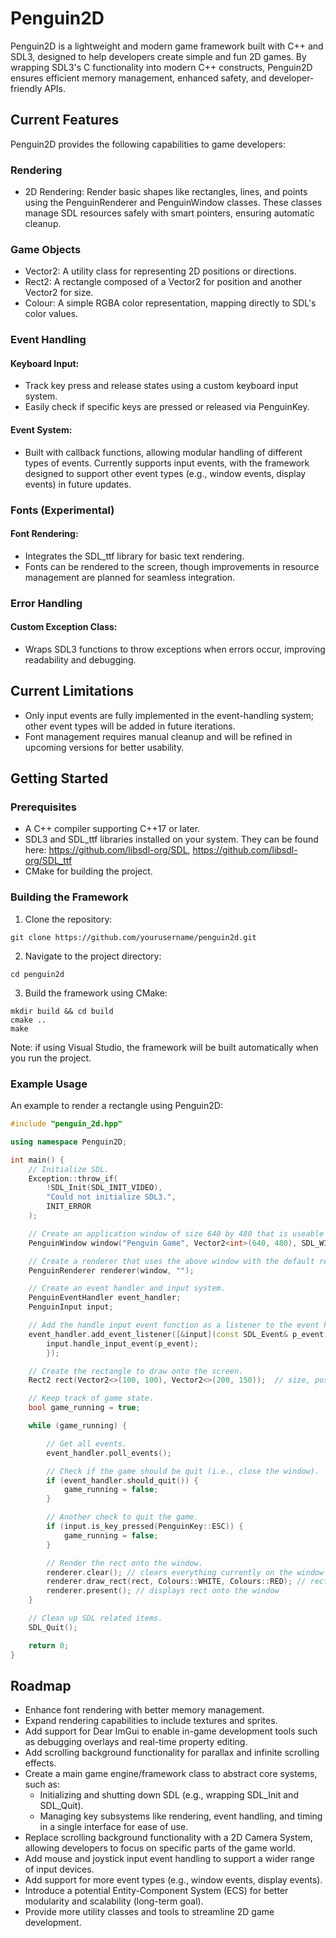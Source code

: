 # Penguin2D

Penguin2D is a lightweight and modern game framework built with C++ and SDL3, designed to help developers create simple and fun 2D games. By wrapping SDL3's C functionality into modern C++ constructs, Penguin2D ensures efficient memory management, enhanced safety, and developer-friendly APIs.

## Current Features
Penguin2D provides the following capabilities to game developers:

### Rendering
- 2D Rendering: Render basic shapes like rectangles, lines, and points using the PenguinRenderer and PenguinWindow classes. These classes manage SDL resources safely with smart pointers, ensuring automatic cleanup.

### Game Objects
- Vector2: A utility class for representing 2D positions or directions.
- Rect2: A rectangle composed of a Vector2 for position and another Vector2 for size.
- Colour: A simple RGBA color representation, mapping directly to SDL's color values.

### Event Handling
#### Keyboard Input:
- Track key press and release states using a custom keyboard input system.
- Easily check if specific keys are pressed or released via PenguinKey.

#### Event System:
- Built with callback functions, allowing modular handling of different types of events.
 Currently supports input events, with the framework designed to support other event types (e.g., window events, display events) in future updates.

### Fonts (Experimental)
#### Font Rendering:
- Integrates the SDL_ttf library for basic text rendering.
- Fonts can be rendered to the screen, though improvements in resource management are planned for seamless integration.

### Error Handling
#### Custom Exception Class:
- Wraps SDL3 functions to throw exceptions when errors occur, improving readability and debugging.

## Current Limitations
- Only input events are fully implemented in the event-handling system; other event types will be added in future iterations.
- Font management requires manual cleanup and will be refined in upcoming versions for better usability.

## Getting Started
### Prerequisites
- A C++ compiler supporting C++17 or later.
- SDL3 and SDL_ttf libraries installed on your system. They can be found here: https://github.com/libsdl-org/SDL, https://github.com/libsdl-org/SDL_ttf
- CMake for building the project.

### Building the Framework
1. Clone the repository:

```
git clone https://github.com/yourusername/penguin2d.git
```

2. Navigate to the project directory:
```
cd penguin2d
```

3. Build the framework using CMake:
```
mkdir build && cd build  
cmake ..  
make
```
Note: if using Visual Studio, the framework will be built automatically when you run the project.

### Example Usage
An example to render a rectangle using Penguin2D:

```cpp
#include "penguin_2d.hpp"

using namespace Penguin2D;

int main() {
    // Initialize SDL. 
    Exception::throw_if(
        !SDL_Init(SDL_INIT_VIDEO),
        "Could not initialize SDL3.",
        INIT_ERROR
    );

    // Create an application window of size 640 by 480 that is useable with OpenGL.
    PenguinWindow window("Penguin Game", Vector2<int>(640, 480), SDL_WINDOW_OPENGL);

    // Create a renderer that uses the above window with the default rendering driver (handled by SDL).
    PenguinRenderer renderer(window, "");

    // Create an event handler and input system.
    PenguinEventHandler event_handler;
    PenguinInput input;

    // Add the handle input event function as a listener to the event handler.
    event_handler.add_event_listener([&input](const SDL_Event& p_event) {
        input.handle_input_event(p_event);
        });

    // Create the rectangle to draw onto the screen.
    Rect2 rect(Vector2<>(100, 100), Vector2<>(200, 150));  // size, position as floating point values (Vector2 defaults to float)

    // Keep track of game state.
    bool game_running = true;

    while (game_running) {

        // Get all events.
        event_handler.poll_events();

        // Check if the game should be quit (i.e., close the window).
        if (event_handler.should_quit()) {
            game_running = false; 
        }

        // Another check to quit the game.
        if (input.is_key_pressed(PenguinKey::ESC)) {
            game_running = false;
        }

        // Render the rect onto the window.
        renderer.clear(); // clears everything currently on the window
        renderer.draw_rect(rect, Colours::WHITE, Colours::RED); // rect, outline, fill
        renderer.present(); // displays rect onto the window
    }

    // Clean up SDL related items.
    SDL_Quit(); 

    return 0;  
}
```

## Roadmap
- Enhance font rendering with better memory management.
- Expand rendering capabilities to include textures and sprites.
- Add support for Dear ImGui to enable in-game development tools such as debugging overlays and real-time property editing.
- Add scrolling background functionality for parallax and infinite scrolling effects.
- Create a main game engine/framework class to abstract core systems, such as:
  - Initializing and shutting down SDL (e.g., wrapping SDL_Init and SDL_Quit).
  - Managing key subsystems like rendering, event handling, and timing in a single interface for ease of use.
- Replace scrolling background functionality with a 2D Camera System, allowing developers to focus on specific parts of the game world.
- Add mouse and joystick input event handling to support a wider range of input devices.
- Add support for more event types (e.g., window events, display events).
- Introduce a potential Entity-Component System (ECS) for better modularity and scalability (long-term goal).
- Provide more utility classes and tools to streamline 2D game development.
